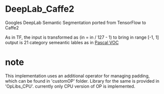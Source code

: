 # DeepLab_Caffe2
Googles DeepLab Semantic Segmentation ported from TensorFlow to Caffe2

As in TF, the input is transformed as (in = in / 127 - 1) to bring in range [-1, 1]
output is 21 category semeantic lables as in [Pascal VOC](https://github.com/NVIDIA/DIGITS/blob/master/examples/semantic-segmentation/pascal-voc-classes.txt)

# note
This implementation uses an additional operator for managing padding, which can be found in 'customOP' folder. Library for the same is provided in 'OpLibs_CPU'.
currently only CPU version of OP is implemented.

